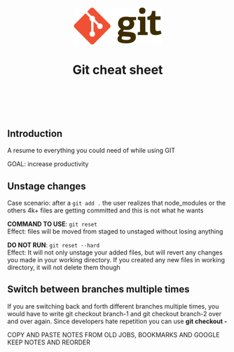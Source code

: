 <h1 align="center">
<br>
  <img src="/img/git-logo.png" alt="Git cheat sheet" width=200"></a>
  <br>
    <br>
  Git cheat sheet
</h1>
<br><br><br><br>

## Introduction
A resume to everything you could need of while using GIT

GOAL: increase productivity

## Unstage changes
Case scenario: after a `git add .` the user realizes that node_modules or the others 4k+ files are getting committed and this is not what he wants

**COMMAND TO USE**: `git reset`
<br>Effect: files will be moved from staged to unstaged without losing anything

**DO NOT RUN**: `git reset --hard`
<br>Effect: It will not only unstage your added files, but will revert any changes you made in your working directory. If you created any new files in working directory, it will not delete them though

## Switch between branches multiple times
If you are switching back and forth different branches multiple times, you would have to write git checkout branch-1 and git checkout branch-2 over and over again. Since developers hate repetition you can use **git checkout -**





COPY AND PASTE NOTES FROM OLD JOBS, BOOKMARKS AND GOOGLE KEEP NOTES AND REORDER
